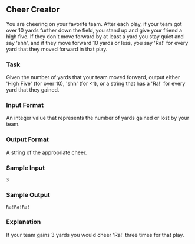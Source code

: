 ## Cheer Creator

You are cheering on your favorite team. After each play, if your team got over 10 yards further down the field, you stand up and give your friend a high five. If they don't move forward by at least a yard you stay quiet and say 'shh', and if they move forward 10 yards or less, you say 'Ra!' for every yard that they moved forward in that play.

### Task 
Given the number of yards that your team moved forward, output either 'High Five' (for over 10), 'shh' (for <1), or a string that has a 'Ra!' for every yard that they gained.

### Input Format 
An integer value that represents the number of yards gained or lost by your team.

### Output Format 
A string of the appropriate cheer. 

### Sample Input
```
3
```
### Sample Output
```
Ra!Ra!Ra!
```
### Explanation
If your team gains 3 yards you would cheer 'Ra!' three times for that play.
